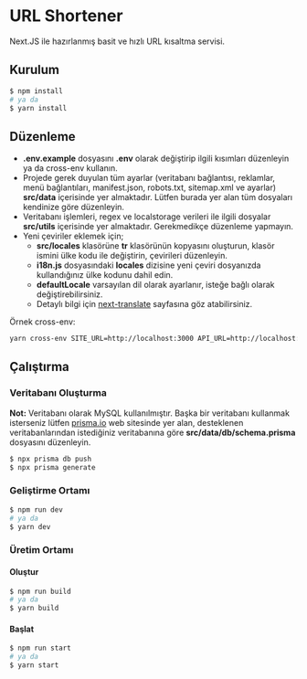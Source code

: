 # URL Shortener

Next.JS ile hazırlanmış basit ve hızlı URL kısaltma servisi.

## Kurulum

```bash
$ npm install
# ya da
$ yarn install
```

## Düzenleme

- **.env.example** dosyasını **.env** olarak değiştirip ilgili kısımları düzenleyin ya da cross-env kullanın.
- Projede gerek duyulan tüm ayarlar (veritabanı bağlantısı, reklamlar, menü bağlantıları, manifest.json, robots.txt, sitemap.xml ve ayarlar) **src/data** içerisinde yer almaktadır. Lütfen burada yer alan tüm dosyaları kendinize göre düzenleyin.
- Veritabanı işlemleri, regex ve localstorage verileri ile ilgili dosyalar **src/utils** içerisinde yer almaktadır. Gerekmedikçe düzenleme yapmayın.
- Yeni çeviriler eklemek için;
  - **src/locales** klasörüne **tr** klasörünün kopyasını oluşturun, klasör ismini ülke kodu ile değiştirin, çevirileri düzenleyin.
  - **i18n.js** dosyasındaki **locales** dizisine yeni çeviri dosyanızda kullandığınız ülke kodunu dahil edin.
  - **defaultLocale** varsayılan dil olarak ayarlanır, isteğe bağlı olarak değiştirebilirsiniz.
  - Detaylı bilgi için [next-translate](https://github.com/vinissimus/next-translate) sayfasına göz atabilirsiniz.

Örnek cross-env:

```bash
yarn cross-env SITE_URL=http://localhost:3000 API_URL=http://localhost:3000/api next dev
```

## Çalıştırma

### Veritabanı Oluşturma

**Not:** Veritabanı olarak MySQL kullanılmıştır. Başka bir veritabanı kullanmak isterseniz lütfen [prisma.io](https://www.prisma.io/) web sitesinde yer alan, desteklenen veritabanlarından istediğiniz veritabanına göre **src/data/db/schema.prisma** dosyasını düzenleyin.

```bash
$ npx prisma db push
$ npx prisma generate
```

### Geliştirme Ortamı

```bash
$ npm run dev
# ya da
$ yarn dev
```

### Üretim Ortamı

#### Oluştur

```bash
$ npm run build
# ya da
$ yarn build
```

#### Başlat

```bash
$ npm run start
# ya da
$ yarn start
```
